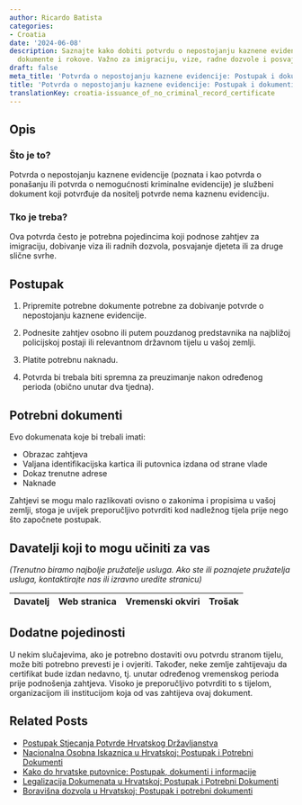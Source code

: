 ```yaml
---
author: Ricardo Batista
categories:
- Croatia
date: '2024-06-08'
description: Saznajte kako dobiti potvrdu o nepostojanju kaznene evidencije, potrebne
  dokumente i rokove. Važno za imigraciju, vize, radne dozvole i posvajanje djece.
draft: false
meta_title: 'Potvrda o nepostojanju kaznene evidencije: Postupak i dokumenti'
title: 'Potvrda o nepostojanju kaznene evidencije: Postupak i dokumenti'
translationKey: croatia-issuance_of_no_criminal_record_certificate
---
```



## Opis
### Što je to?
Potvrda o nepostojanju kaznene evidencije (poznata i kao potvrda o ponašanju ili potvrda o nemogućnosti kriminalne  evidencije) je službeni dokument koji potvrđuje da nositelj potvrde nema kaznenu evidenciju.

### Tko je treba?
Ova potvrda često je potrebna pojedincima koji podnose zahtjev za imigraciju, dobivanje viza ili radnih dozvola, posvajanje djeteta ili za druge slične svrhe.

## Postupak

1. Pripremite potrebne dokumente potrebne za dobivanje potvrde o nepostojanju kaznene evidencije.

2. Podnesite zahtjev osobno ili putem pouzdanog predstavnika na najbližoj policijskoj postaji ili relevantnom državnom tijelu u vašoj zemlji.

3. Platite potrebnu naknadu.

4. Potvrda bi trebala biti spremna za preuzimanje nakon određenog perioda (obično unutar dva tjedna).

## Potrebni dokumenti

Evo dokumenata koje bi trebali imati:

- Obrazac zahtjeva
- Valjana identifikacijska kartica ili putovnica izdana od strane vlade
- Dokaz trenutne adrese
- Naknade

Zahtjevi se mogu malo razlikovati ovisno o zakonima i propisima u vašoj zemlji, stoga je uvijek preporučljivo potvrditi kod nadležnog tijela prije nego što započnete postupak.

## Davatelji koji to mogu učiniti za vas
_(Trenutno biramo najbolje pružatelje usluga. Ako ste ili poznajete pružatelja usluga, kontaktirajte nas ili izravno uredite stranicu)_

| Davatelj | Web stranica | Vremenski okviri | Trošak |
| --------------- | --------------- | :-------------: | :-------------: |

## Dodatne pojedinosti
U nekim slučajevima, ako je potrebno dostaviti ovu potvrdu stranom tijelu, može biti potrebno prevesti je i ovjeriti. Također, neke zemlje zahtijevaju da certifikat bude izdan nedavno, tj. unutar određenog vremenskog perioda prije podnošenja zahtjeva. Visoko je preporučljivo potvrditi to s tijelom, organizacijom ili institucijom koja od vas zahtijeva ovaj dokument.
## Related Posts

- [Postupak Stjecanja Potvrde Hrvatskog Državljanstva](https://tramitit.com/hr/guides/croatia/izdavanje_domovnice/)
- [Nacionalna Osobna Iskaznica u Hrvatskoj: Postupak i Potrebni Dokumenti](https://tramitit.com/hr/guides/croatia/izdavanje_osobne_iskaznice/)
- [Kako do hrvatske putovnice: Postupak, dokumenti i informacije](https://tramitit.com/hr/guides/croatia/izdavanje_putovnice/)
- [Legalizacija Dokumenata u Hrvatskoj: Postupak i Potrebni Dokumenti](https://tramitit.com/hr/guides/croatia/legalizacija_dokumenata/)
- [Boravišna dozvola u Hrvatskoj: Postupak i potrebni dokumenti](https://tramitit.com/hr/guides/croatia/dobivanje_dozvole_za_useljenje/)